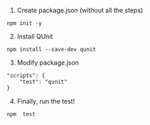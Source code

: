 1) Create package.json (without all the steps)
```console
npm init -y
```

2) Install QUnit
```console
npm install --save-dev qunit
```

3) Modify package.json
```
"scripts": {
    "test": "qunit"
}
```

4) Finally, run the test!
```console
npm  test
```

